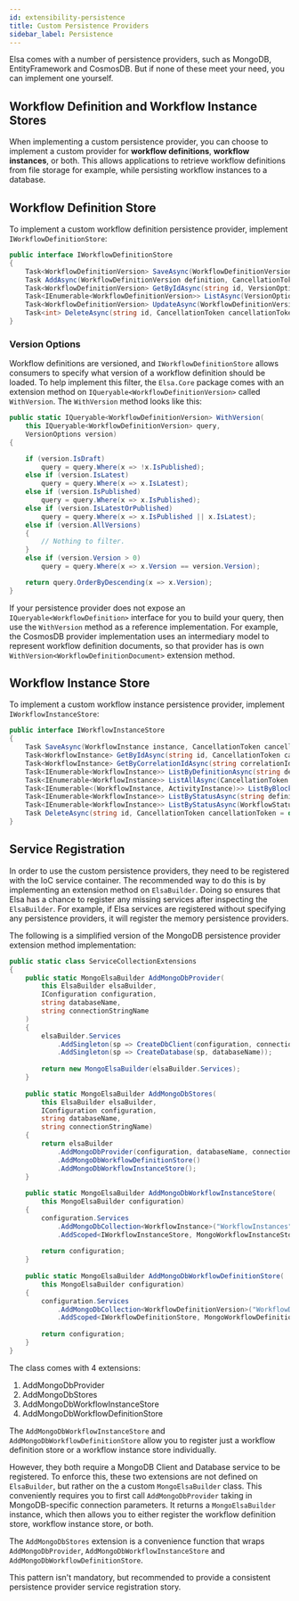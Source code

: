 ```yaml
---
id: extensibility-persistence
title: Custom Persistence Providers
sidebar_label: Persistence
---
```


Elsa comes with a number of persistence providers, such as MongoDB, EntityFramework and CosmosDB. But if none of these meet your need, you can implement one yourself.

## Workflow Definition and Workflow Instance Stores

When implementing a custom persistence provider, you can choose to implement a custom provider for **workflow definitions**, **workflow instances**, or both.
This allows applications to retrieve workflow definitions from file storage for example, while persisting workflow instances to a database.

## Workflow Definition Store

To implement a custom workflow definition persistence provider, implement `IWorkflowDefinitionStore`:

```c#
public interface IWorkflowDefinitionStore
{
    Task<WorkflowDefinitionVersion> SaveAsync(WorkflowDefinitionVersion definition, CancellationToken cancellationToken = default);
    Task AddAsync(WorkflowDefinitionVersion definition, CancellationToken cancellationToken = default);
    Task<WorkflowDefinitionVersion> GetByIdAsync(string id, VersionOptions version, CancellationToken cancellationToken = default);
    Task<IEnumerable<WorkflowDefinitionVersion>> ListAsync(VersionOptions version, CancellationToken cancellationToken = default);
    Task<WorkflowDefinitionVersion> UpdateAsync(WorkflowDefinitionVersion definition, CancellationToken cancellationToken = default);
    Task<int> DeleteAsync(string id, CancellationToken cancellationToken = default);
}
```

### Version Options

Workflow definitions are versioned, and `IWorkflowDefinitionStore` allows consumers to specify what version of a workflow definition should be loaded.
To help implement this filter, the `Elsa.Core` package comes with an extension method on `IQueryable<WorkflowDefinitionVersion>` called `WithVersion`. The `WithVersion` method looks like this:

```c#
public static IQueryable<WorkflowDefinitionVersion> WithVersion(
    this IQueryable<WorkflowDefinitionVersion> query,
    VersionOptions version)
{

    if (version.IsDraft)
        query = query.Where(x => !x.IsPublished);
    else if (version.IsLatest)
        query = query.Where(x => x.IsLatest);
    else if (version.IsPublished)
        query = query.Where(x => x.IsPublished);
    else if (version.IsLatestOrPublished)
        query = query.Where(x => x.IsPublished || x.IsLatest);
    else if (version.AllVersions)
    {
        // Nothing to filter.
    }
    else if (version.Version > 0)
        query = query.Where(x => x.Version == version.Version);

    return query.OrderByDescending(x => x.Version);
}
```

If your persistence provider does not expose an `IQueryable<WorkflowDefinition>` interface for you to build your query, then use the `WithVersion` method as a reference implementation.
For example, the CosmosDB provider implementation uses an intermediary model to represent workflow definition documents, so that provider has is own `WithVersion<WorkflowDefinitionDocument>` extension method.

## Workflow Instance Store

To implement a custom workflow instance persistence provider, implement `IWorkflowInstanceStore`:

```c#
public interface IWorkflowInstanceStore
{   
    Task SaveAsync(WorkflowInstance instance, CancellationToken cancellationToken = default);
    Task<WorkflowInstance> GetByIdAsync(string id, CancellationToken cancellationToken = default);
    Task<WorkflowInstance> GetByCorrelationIdAsync(string correlationId, CancellationToken cancellationToken = default);
    Task<IEnumerable<WorkflowInstance>> ListByDefinitionAsync(string definitionId, CancellationToken cancellationToken = default);
    Task<IEnumerable<WorkflowInstance>> ListAllAsync(CancellationToken cancellationToken = default);
    Task<IEnumerable<(WorkflowInstance, ActivityInstance)>> ListByBlockingActivityAsync(string activityType, string correlationId = default, CancellationToken cancellationToken = default);
    Task<IEnumerable<WorkflowInstance>> ListByStatusAsync(string definitionId, WorkflowStatus status, CancellationToken cancellationToken = default);
    Task<IEnumerable<WorkflowInstance>> ListByStatusAsync(WorkflowStatus status, CancellationToken cancellationToken = default);
    Task DeleteAsync(string id, CancellationToken cancellationToken = default);
}
```

## Service Registration

In order to use the custom persistence providers, they need to be registered with the IoC service container. The recommended way to do this is by implementing an extension method on `ElsaBuilder`. Doing so ensures that Elsa has a chance to register any missing services after inspecting the `ElsaBuilder`.
For example, if Elsa services are registered without specifying any persistence providers, it will register the memory persistence providers.

The following is a simplified version of the MongoDB persistence provider extension method implementation:

```c#
public static class ServiceCollectionExtensions
{
    public static MongoElsaBuilder AddMongoDbProvider(
        this ElsaBuilder elsaBuilder,
        IConfiguration configuration,
        string databaseName,
        string connectionStringName
    )
    {
        elsaBuilder.Services
            .AddSingleton(sp => CreateDbClient(configuration, connectionStringName))
            .AddSingleton(sp => CreateDatabase(sp, databaseName));
    
        return new MongoElsaBuilder(elsaBuilder.Services);
    }
    
    public static MongoElsaBuilder AddMongoDbStores(
        this ElsaBuilder elsaBuilder,
        IConfiguration configuration,
        string databaseName,
        string connectionStringName)
    {
        return elsaBuilder
            .AddMongoDbProvider(configuration, databaseName, connectionStringName)
            .AddMongoDbWorkflowDefinitionStore()
            .AddMongoDbWorkflowInstanceStore();
    }
    
    public static MongoElsaBuilder AddMongoDbWorkflowInstanceStore(
        this MongoElsaBuilder configuration)
    {
        configuration.Services
            .AddMongoDbCollection<WorkflowInstance>("WorkflowInstances")
            .AddScoped<IWorkflowInstanceStore, MongoWorkflowInstanceStore>();
    
        return configuration;
    }
    
    public static MongoElsaBuilder AddMongoDbWorkflowDefinitionStore(
        this MongoElsaBuilder configuration)
    {
        configuration.Services
            .AddMongoDbCollection<WorkflowDefinitionVersion>("WorkflowDefinitions")
            .AddScoped<IWorkflowDefinitionStore, MongoWorkflowDefinitionStore>();
    
        return configuration;
    }
}
```

The class comes with 4 extensions:

1. AddMongoDbProvider
2. AddMongoDbStores
3. AddMongoDbWorkflowInstanceStore
4. AddMongoDbWorkflowDefinitionStore

The `AddMongoDbWorkflowInstanceStore` and `AddMongoDbWorkflowDefinitionStore` allow you to register just a workflow definition store or a workflow instance store individually.

However, they both require a MongoDB Client and Database service to be registered. To enforce this, these two extensions are not defined on `ElsaBuilder`, but rather on the a custom `MongoElsaBuilder` class.
This conveniently requires you to first call `AddMongoDbProvider` taking in MongoDB-specific connection parameters. It returns a `MongoElsaBuilder` instance, which then allows you to either register the workflow definition store, workflow instance store, or both.

The `AddMongoDbStores` extension is a convenience function that wraps `AddMongoDbProvider`, `AddMongoDbWorkflowInstanceStore` and `AddMongoDbWorkflowDefinitionStore`.

This pattern isn't mandatory, but recommended to provide a consistent persistence provider service registration story.  